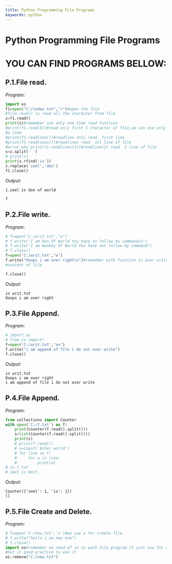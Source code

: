 ```yaml
---
title: Python Programming File Programs
keywords: python
---
```


# Python Programming File Programs

# YOU CAN FIND PROGRAMS BELLOW:

## P.1.File read.

*Program:*

```python
import os
f1=open("C:/index.txt","r")#open the file
#file.read() is read all the character from file
z=f1.read()
print(z)#remember use only one time read function
#print(f1.read(5))#read on;y first 5 character of file,we can use only on function at 
#a time
#print(f1.readline())#readline only read  first line
#print(f1.readlines())#readlines read  all line of file
#error why print(f1.readlines(3))#readline(2) read  2 line of file
s=z.split(' ')
# print(s)
print(z.rfind('is'))
z.replace('zeel','don')
f1.close()
```

*Output:*

```terminal
1.zeel is don of world

7
```

## P.2.File write.

*Program:*

```python
# f=open('C:/writ.txt',"w")
# f.write("I am Don Of World You have to follow my command\n")
# f.write("I am monkey Of World You have not follow my command")
# f.close()
f=open('C:/writ.txt',"w")
f.write("Ooops i am over right\n")#remember with function is over write the last
#content of file

f.close()
```
*Output:*

```terminal
in writ.txt
Ooops i am over right
```

## P.3.File Append.

*Program:*

```python
# import os
# from io import*
f=open('C:/writ.txt',"a+")
f.write("i am append of file i do not over write") 
f.close()
```

*Output:*

```terminal
in writ.txt
Ooops i am over right
i am append of file i do not over write
```

## P.4.File Append.

*Program:*

```python
from collections import Counter
with open('C:/f.txt') as f:
    print(Counter(f.read().split()))
    s=list(Counter(f.read().split()))
    print(s)
    # print(f.read())
    # s=input('Enter world')
    # for line in f:
    #     for w in line:
    #         print(w)
# in f.txt
# zeel is best.
```

*Output:*

```terminal
Counter({'zeel': 1, 'is': 1})
[]
```

## P.5.File Create and Delete.

*Program:*

```python
# f=open('C:/new.txt','x')#we use x for create file
# f.write("hello i am new one")
# f.close()
import os#remember no need of io in each file program it just use for deletion file 
#but it good practice to use it
os.remove("C:/new.txt") 
```
